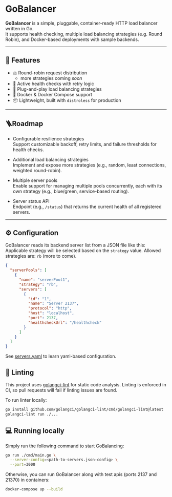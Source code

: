 # GoBalancer

**GoBalancer** is a simple, pluggable, container-ready HTTP load balancer written in Go.  
It supports health checking, multiple load balancing strategies (e.g. Round Robin), and Docker-based deployments with sample backends.

---

## 🚀 Features

- ⚖️ Round-robin request distribution
  - more strategies coming _soon_
- 💚 Active health checks with retry logic
- 🔌 Plug-and-play load balancing strategies
- 🐳 Docker & Docker Compose support
- 📦 Lightweight, built with `distroless` for production

---

## 🪜Roadmap

- Configurable resilience strategies  
  Support customizable backoff, retry limits, and failure thresholds for health checks.

- Additional load balancing strategies  
  Implement and expose more strategies (e.g., random, least connections, weighted round-robin).

- Multiple server pools  
  Enable support for managing multiple pools concurrently, each with its own strategy (e.g., blue/green, service-based routing).

- Server status API  
  Endpoint (e.g., `/status`) that returns the current health of all registered servers.

---

## ⚙️ Configuration

GoBalancer reads its backend server list from a JSON file like this:
Applicable strategy will be selected based on the `strategy` value. Allowed strategies are: `rb` (more to come).
```json
{
  "serverPools": [
    {
      "name": "serverPool1",
      "strategy": "rb",
      "servers": [
        {
          "id": "1",
          "name": "Server 2137",
          "protocol": "http",
          "host": "localhost",
          "port": 2137,
          "healthcheckUrl": "/healthcheck"
        }
      ]
    }
  ]
}

```
See [servers.yaml](./servers.yaml) to learn yaml-based configuration.


## 🤖 Linting
This project uses [golangci-lint](https://golangci-lint.run/) for static code analysis.
Linting is enforced in CI, so pull requests will fail if linting issues are found.

To run linter locally:

```bash
go install github.com/golangci/golangci-lint/cmd/golangci-lint@latest
golangci-lint run ./...
```

## 💻 Running locally
Simply run the following command to start GoBalancing:
```bash
go run ./cmd/main.go \
  --server-config=<path-to-servers.json-config> \
  --port=3000
```

Otherwise, you can run GoBalancer along with test apis (ports 2137 and 21370) in containers:
```bash
docker-compose up --build
```
